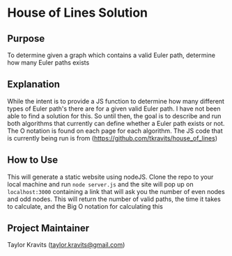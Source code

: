 # House of Lines Solution

## Purpose
To determine given a graph which contains a valid Euler path, determine how many Euler paths exists

## Explanation
While the intent is to provide a JS function to determine how many different types of Euler path's there are for a given valid Euler path. I have not been able to find a solution for this. So until then, the goal is to describe and run both algorithms that currently can define whether a Euler path exists or not. The O notation is found on each page for each algorithm. The JS code that is currently being run is from (https://github.com/tkravits/house_of_lines)

## How to Use
This will generate a static website using nodeJS. Clone the repo to your local machine and run `node server.js` and the site will pop up on `localhost:3000` containing a link that will ask you the number of even nodes and odd nodes. This will return the number of valid paths, the time it takes to calculate, and the Big O notation for calculating this

## Project Maintainer
Taylor Kravits (taylor.kravits@gmail.com)